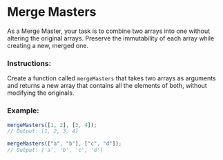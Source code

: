 # Merge Masters

As a Merge Master, your task is to combine two arrays into one without altering the original arrays. Preserve the immutability of each array while creating a new, merged one.

### Instructions:

Create a function called `mergeMasters` that takes two arrays as arguments and returns a new array that contains all the elements of both, without modifying the originals.

### Example:

```js
mergeMasters([1, 2], [3, 4]);
// Output: [1, 2, 3, 4]

mergeMasters(["a", "b"], ["c", "d"]);
// Output: ['a', 'b', 'c', 'd']
```
